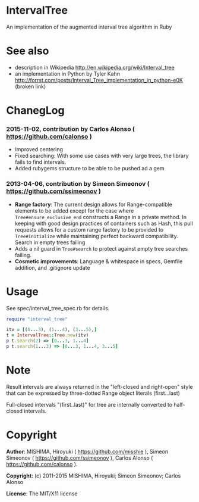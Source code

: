 # IntervalTree
An implementation of the augmented interval tree algorithm in Ruby

# See also
* description in Wikipedia http://en.wikipedia.org/wiki/Interval_tree
* an implementation in Python by Tyler Kahn http://forrst.com/posts/Interval_Tree_implementation_in_python-e0K (broken link)

# ChanegLog

### 2015-11-02, contribution by Carlos Alonso ( https://github.com/calonso )
* Improved centering
* Fixed searching: With some use cases with very large trees, the library fails to find intervals.
* Added rubygems structure to be able to be pushed ad a gem  

### 2013-04-06, contribution by Simeon Simeonov ( https://github.com/ssimeonov )
* **Range factory**: The current design allows for Range-compatible elements to be added except for the case where `Tree#ensure_exclusive_end` constructs a Range in a private method. In keeping with good design practices of containers such as Hash, this pull requests allows for a custom range factory to be provided to `Tree#initialize` while maintaining perfect backward compatibility.
Search in empty trees failing
* Adds a nil guard in `Tree#search` to protect against empty tree searches failing.
* **Cosmetic improvements**: Language & whitespace in specs, Gemfile addition, and .gitignore update

# Usage
See spec/interval_tree_spec.rb for details.
```ruby
require "interval_tree"

itv = [(0...3), (1...4), (3...5),]
t = IntervalTree::Tree.new(itv)
p t.search(2) => [0...3, 1...4]
p t.search(1...3) => [0...3, 1...4, 3...5]
```

# Note
Result intervals are always returned
in the "left-closed and right-open" style that can be expressed
by three-dotted Range object literals (first...last)

Full-closed intervals "(first..last)" for tree are internally
converted to half-closed intervals.

# Copyright
**Author**: MISHIMA, Hiroyuki ( https://github.com/misshie ),  Simeon Simeonov ( https://github.com/ssimeonov ), Carlos Alonso ( https://github.com/calonso ).

**Copyright**: (c) 2011-2015 MISHIMA, Hiroyuki; Simeon Simeonov; Carlos Alonso  

**License**: The MIT/X11 license

